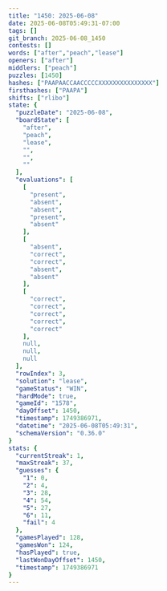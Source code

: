 ```yaml
---
title: "1450: 2025-06-08"
date: 2025-06-08T05:49:31-07:00
tags: []
git_branch: 2025-06-08_1450
contests: []
words: ["after","peach","lease"]
openers: ["after"]
middlers: ["peach"]
puzzles: [1450]
hashes: ["PAAPAACCAACCCCCXXXXXXXXXXXXXXX"]
firsthashes: ["PAAPA"]
shifts: ["rlibo"]
state: {
  "puzzleDate": "2025-06-08",
  "boardState": [
    "after",
    "peach",
    "lease",
    "",
    "",
    ""
  ],
  "evaluations": [
    [
      "present",
      "absent",
      "absent",
      "present",
      "absent"
    ],
    [
      "absent",
      "correct",
      "correct",
      "absent",
      "absent"
    ],
    [
      "correct",
      "correct",
      "correct",
      "correct",
      "correct"
    ],
    null,
    null,
    null
  ],
  "rowIndex": 3,
  "solution": "lease",
  "gameStatus": "WIN",
  "hardMode": true,
  "gameId": "1578",
  "dayOffset": 1450,
  "timestamp": 1749386971,
  "datetime": "2025-06-08T05:49:31",
  "schemaVersion": "0.36.0"
}
stats: {
  "currentStreak": 1,
  "maxStreak": 37,
  "guesses": {
    "1": 0,
    "2": 4,
    "3": 28,
    "4": 54,
    "5": 27,
    "6": 11,
    "fail": 4
  },
  "gamesPlayed": 128,
  "gamesWon": 124,
  "hasPlayed": true,
  "lastWonDayOffset": 1450,
  "timestamp": 1749386971
}
---
```

<!-- more -->
